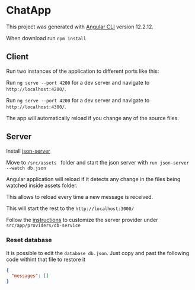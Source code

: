 # ChatApp

This project was generated with [Angular CLI](https://github.com/angular/angular-cli) version 12.2.12.

When download run `npm install`

## Client

Run two instances of the application to different ports like this:

Run `ng serve --port 4200` for a dev server and navigate to `http://localhost:4200/`.

Run `ng serve --port 4200` for a dev server and navigate to `http://localhost:4300/`.

The app will automatically reload if you change any of the source files.

## Server

Install [json-server](https://www.npmjs.com/package/json-server)

Move to `/src/assets ` folder and start the json server with `run json-server --watch db.json`

Angular application will reload if it detects any change in the files being watched inside assets folder.

This allows to reload every time a new message is received.

This will start the rest to the `http://localhost:3000/`

Follow the [instructions](https://www.npmjs.com/package/json-server) to customize the server provider under `src/app/providers/db-service`

### Reset database

It is possible to edit the `database db.json`.
Just copy and past the following code withint that file to restore it

```json
{
  "messages": []
}
```
